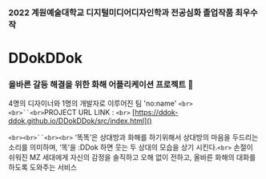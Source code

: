 ### 2022 계원예술대학교 디지털미디어디자인학과 전공심화 졸업작품 최우수작

# DDokDDok

### 올바른 갈등 해결을 위한 화해 어플리케이션 프로젝트 💜

4명의 디자이너와 1명의 개발자로 이루어진 팀 'no:name'
`<br><br>``<br>`PROJECT URL LINK : `<br>`
[https://ddok-ddok.github.io/DDokDDok/src/index.html]()

`<br><br>``<br><br>`
‘똑똑’은 상대방과 화해를 하기위해서 상대방의 마음을 두드리는 소리를 의미하며, ‘똑’을 :DDok 하면 웃는 두 상대의 모습을 상기 시킨다.`<br>`
손절이 쉬워진 MZ 세대에게 자신의 감정을 솔직하고 오해 없이 전하고, 올바른 화해의 대화를 하도록 도와주는 서비스
